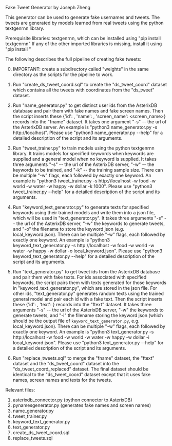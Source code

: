 Fake Tweet Generator by Joseph Zheng


This generator can be used to generate fake usernames and tweets. The tweets are generated by models learned from real tweets using the python textgenrnn library.


Prerequisite libraries: textgenrnn, which can be installed using "pip install textgenrnn"
If any of the other imported libraries is missing, install it using "pip install <library>"


The following describes the full pipeline of creating fake tweets:

0. IMPORTANT: create a subdirectory called "weights" in the same directory as the scripts for the pipeline to work.

1. Run "create_ds_tweet_coord.sql" to create the "ds_tweet_coord" dataset which contains all the tweets with coordinates from the "ds_tweet" dataset.

2. Run "name_generator.py" to get distinct user ids from the AsterixDB database and pair them with fake names and fake screen names. Then the script inserts these {'id': <id>, 'name': <name>, 'screen_name': <screen_name>} records into the "fname" dataset. It takes one argument "-s" -- the url of the AsterixDB server. An example is "python3 name_generator.py -s http://localhost". Please use "python3 name_generator.py --help" for a detailed description of the script and its arguments.

3. Run "tweet_trainer.py" to train models using the python textgenrnn library. It trains models for specified keywords when keywords are supplied and a general model when no keyword is supplied. It takes three arguments "-s" -- the url of the AsterixDB server, "-w" -- the keywords to be trained, and "-k" -- the training sample size. There can be multiple "-w" flags, each followed by exactly one keyword. An example is "python3 tweet_trainer.py -s http://localhost -w food -w world -w water -w happy -w dollar -k 1000". Please use "python3 tweet_trainer.py --help" for a detailed description of the script and its arguments.

4. Run "keyword_text_generator.py" to generate texts for specified keywords using their trained models and write them into a json file, which will be used in "text_generator.py". It takes three arguments "-s" -- the url of the AsterixDB server, "-w" the keywords to generate tweets, and "-o" the filename to store the keyword json (e.g. local_keyword.json). There can be multiple "-w" flags, each followed by exactly one keyword. An example is "python3 keyword_text_generator.py -s http://localhost -w food -w world -w water -w happy -w dollar -o local_keyword.json". Please use "python3 keyword_text_generator.py --help" for a detailed description of the script and its arguments.

5. Run "text_generator.py" to get tweet ids from the AsterixDB database and pair them with fake texts. For ids associated with specified keywords, the script pairs them with texts generated for those keywords in "keyword_text_generator.py", which are stored in the json file. For other ids, "text_generator.py" generates random texts using the trained general model and pair each id with a fake text. Then the script inserts these {'id': <id>, 'text': <text>} records into the "ftext" dataset. It takes three arguments "-s" -- the url of the AsterixDB server, "-w" the keywords to generate tweets, and "-i" the filename storing the keyword json (which should be the output file of `keyword_text_generator.py`, e.g. local_keyword.json). There can be multiple "-w" flags, each followed by exactly one keyword. An example is "python3 text_generator.py -s http://localhost -w food -w world -w water -w happy -w dollar -i local_keyword.json". Please use "python3 text_generator.py --help" for a detailed description of the script and its arguments.

6. Run "replace_tweets.sql" to merge the "fname" dataset, the "ftext" dataset and the "ds_tweet_coord" dataset into the "ds_tweet_coord_replaced" dataset. The final dataset should be identical to the "ds_tweet_coord" dataset except that it uses fake names, screen names and texts for the tweets.


Relevant files:
1. asterixdb_connector.py (python connector to AsterixDB)
2. pynamesgenerator.py (generates fake names and screen names)
3. name_generator.py
4. tweet_trainer.py
5. keyword_text_generator.py
6. text_generator.py
7. create_ds_tweet_coord.sql
8. replace_tweets.sql
